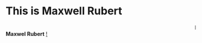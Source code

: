 
<!DOCTYPE html>
<html>
<head>
<title>Page Title</title>
</head>
<body>

<h1>This is Maxwell Rubert</h1>
<marquee>I'm from Kanyakumari, I am glad to learn front end developmentrn!</marquee>
<b>Maxwel Rubert</b>
<a href="https://drive.google.com/file/d/1ljO1ddHOFR9W1S_IQy3WLqvA2bDo5ewo/view?usp=drivesdk">!</a>
</body>
</html>
